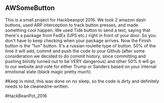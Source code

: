 ## AWSomeButton

This is a small project for Hackbeanpot 2016. We took 2 amazon dash buttons, used ARP interception to track button presses, and made something cool happen. We used Tide button to send a text, saying that there's a package from FedEx (UPS etc.) right in front of your door. So you don't have to keep checking when your package arrives.
Now the Finish button is the "fun" button. It's a russian roulette type of button. 50% of the time it will add, commit and push the code to your Github (after some consideration we decided to do commit history, since committing and pushing blindly turned out to be VERY dangerous) and other 50% it will go to our website and vote for either Trump or Sanders based on your internal emotional state (black magic pretty much).

#Keep in mind, this was done on no sleep, so the code is dirty and definitely needs to be cleaned/re-written.

#HackBeanPot_2016


